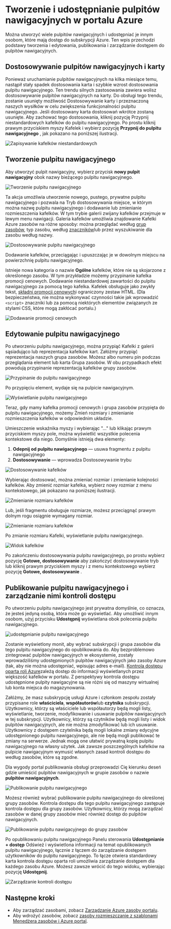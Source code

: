 <properties
   pageTitle="Azure portalu pulpity nawigacyjne | Microsoft Azure"
   description="W tym artykule wyjaśniono, jak tworzyć i edytować pulpity nawigacyjne w portalu Azure."
   services="azure-portal"
   documentationCenter=""
   authors="sewatson"
   manager="timlt"
   editor="tysonn"/>

<tags
   ms.service="multiple"
   ms.devlang="NA"
   ms.topic="article"
   ms.tgt_pltfrm="NA"
   ms.workload="na"
   ms.date="09/06/2016"
   ms.author="sewatson"/>

# <a name="creating-and-sharing-dashboards-in-the-azure-portal"></a>Tworzenie i udostępnianie pulpitów nawigacyjnych w portalu Azure

Można utworzyć wiele pulpitów nawigacyjnych i udostępniać je innym osobom, które mają dostęp do subskrypcji Azure.  Ten wpis przechodzi podstawy tworzenia i edytowania, publikowania i zarządzanie dostępem do pulpitów nawigacyjnych.

## <a name="customizing-dashboards-versus-blades"></a>Dostosowywanie pulpitów nawigacyjnych i karty

Ponieważ uruchamianie pulpitów nawigacyjnych na kilka miesiące temu, nastąpił stały spadek dostosowania karta i szybkie wzrost dostosowania pulpitu nawigacyjnego. Ten trendu silnych zastosowania zawiera wolisz dostosowywanie pulpitów nawigacyjnych na karty. Do obsługi tego trendu, zostanie usunięty możliwość Dostosowywanie karty i przeznaczoną naszych wysiłków w celu zwiększenia funkcjonalności pulpitu nawigacyjnego. Jeśli dostosowany karta dostosowań wkrótce zostaną usunięte. Aby zachować tego dostosowania, kliknij pozycję Przypnij niestandardowych kafelków do pulpitu nawigacyjnego. Po prostu kliknij prawym przyciskiem myszy Kafelek i wybierz pozycję **Przypnij do pulpitu nawigacyjnego** , jak pokazano na poniższej ilustracji.

![Zapisywanie kafelków niestandardowych](./media/azure-portal-dashboards/save-customization.png)

## <a name="create-a-dashboard"></a>Tworzenie pulpitu nawigacyjnego

Aby utworzyć pulpit nawigacyjny, wybierz przycisk **nowy pulpit nawigacyjny** obok nazwy bieżącego pulpitu nawigacyjnego.  

![Tworzenie pulpitu nawigacyjnego](./media/azure-portal-dashboards/new-dashboard.png)

Ta akcja umożliwia utworzenie nowego, pustego, prywatne pulpitu nawigacyjnego i pozwala na Tryb dostosowywania miejsce, w którym można nazwę pulpitu nawigacyjnego i dodawanie lub zmienianie rozmieszczenia kafelków.  W tym trybie galerii zwijany kafelków przejmuje w lewym menu nawigacji.  Galeria kafelków umożliwia znajdowanie Kafelki Azure zasobów na różne sposoby: można przeglądać według [grup zasobów](../azure-resource-manager/resource-group-overview.md#resource-groups), typ zasobu, według [znaczników](../resource-group-using-tags.md)lub przez wyszukiwanie dla zasobu według nazwy.  

![Dostosowywanie pulpitu nawigacyjnego](./media/azure-portal-dashboards/customize-dashboard.png)

Dodawanie kafelków, przeciągając i upuszczając je w dowolnym miejscu na powierzchnię pulpitu nawigacyjnego.

Istnieje nowa kategoria o nazwie **Ogólne** kafelków, które nie są skojarzone z określonego zasobu.  W tym przykładzie możemy przypinanie kafelka promocji cenowych.  Dodawanie niestandardowej zawartości do pulpitu nawigacyjnego za pomocą tego kafelka.  Kafelek obsługuje jako zwykły tekst, [składni promocji cenowych](https://daringfireball.net/projects/markdown/syntax)i ograniczony zestaw HTML.  (Dla bezpieczeństwa, nie można wykonywać czynności takie jak wprowadzić `<script>` znaczniki lub za pomocą niektórych elementów związanych ze stylami CSS, które mogą zakłócać portalu.) 

![Dodawanie promocji cenowych](./media/azure-portal-dashboards/add-markdown.png)

## <a name="edit-a-dashboard"></a>Edytowanie pulpitu nawigacyjnego

Po utworzeniu pulpitu nawigacyjnego, można przypiąć Kafelki z galerii sąsiadująco lub reprezentacja kafelków kart. Załóżmy przypiąć reprezentacja naszych grupa zasobów. Możesz albo numeru pin podczas przeglądania element lub karta Grupa zasobów. W obu przypadkach efekt powodują przypinanie reprezentacją kafelków grupy zasobów.

![Przypinanie do pulpitu nawigacyjnego](./media/azure-portal-dashboards/pin-to-dashboard.png)

Po przypięciu element, wydaje się na pulpicie nawigacyjnym.

![Wyświetlanie pulpitu nawigacyjnego](./media/azure-portal-dashboards/view-dashboard.png)

Teraz, gdy mamy kafelka promocji cenowych i grupa zasobów przypięta do pulpitu nawigacyjnego, możemy Zmień rozmiary i zmienianie rozmieszczenia kafelków w odpowiednim układzie.

Umieszczenie wskaźnika myszy i wybierając "..." lub klikając prawym przyciskiem myszy pole, można wyświetlić wszystkie polecenia kontekstowe dla niego. Domyślnie istnieją dwa elementy:

1. **Odepnij od pulpitu nawigacyjnego** — usuwa fragmentu z pulpitu nawigacyjnego
2.  **Dostosowywanie** — wprowadza Dostosowywanie trybu

![Dostosowywanie kafelków](./media/azure-portal-dashboards/customize-tile.png)

Wybierając dostosować, można zmieniać rozmiar i zmienianie kolejności kafelków. Aby zmienić rozmiar kafelka, wybierz nowy rozmiar z menu kontekstowego, jak pokazano na poniższej ilustracji.

![Zmienianie rozmiaru kafelków](./media/azure-portal-dashboards/resize-tile.png)

Lub, jeśli fragmentu obsługuje rozmiarze, możesz przeciągnąć prawym dolnym rogu osiągnie wymagany rozmiar.

![Zmienianie rozmiaru kafelków](./media/azure-portal-dashboards/resize-corner.png)

Po zmianie rozmiaru Kafelki, wyświetlanie pulpitu nawigacyjnego.

![Widok kafelków](./media/azure-portal-dashboards/view-tile.png)

Po zakończeniu dostosowywania pulpitu nawigacyjnego, po prostu wybierz pozycję **Gotowe, dostosowywanie** aby zakończyć dostosowywanie tryb lub kliknij prawym przyciskiem myszy i z menu kontekstowego wybierz pozycję **Gotowe, dostosowywanie** .

## <a name="publish-a-dashboard-and-manage-access-control"></a>Publikowanie pulpitu nawigacyjnego i zarządzanie nimi kontroli dostępu

Po utworzeniu pulpitu nawigacyjnego jest prywatna domyślnie, co oznacza, że jesteś jedyną osobą, która może go wyświetlać.  Aby umożliwić innym osobom, użyj przycisku **Udostępnij** wyświetlana obok polecenia pulpitu nawigacyjnego.

![udostępnianie pulpitu nawigacyjnego](./media/azure-portal-dashboards/share-dashboard.png)

Zostanie wyświetlony monit, aby wybrać subskrypcji i grupa zasobów dla tego pulpitu nawigacyjnego do opublikowania do. Aby bezproblemowo zintegrować pulpitów nawigacyjnych w ekosystemie, zostały wprowadziliśmy udostępnionych pulpitów nawigacyjnych jako zasoby Azure (tak, aby nie można udostępniać, wpisując adres e-mail).  [Kontrola dostępu oparta roli Azure](../active-directory/role-based-access-control-configure.md )zależą dostęp do informacji wyświetlanych przez większość kafelków w portalu. Z perspektywy kontrola dostępu udostępnione pulpity nawigacyjne są nie różni się od maszyny wirtualnej lub konta miejsca do magazynowania.  

Załóżmy, że masz subskrypcję usługi Azure i członkom zespołu zostały przypisane role **właściciela**, **współautorów**lub **czytnika** subskrypcji.  Użytkownicy, którzy są właściciele lub współautorzy będą mogli listy, wyświetlanie, tworzenie, modyfikowanie i usuwanie pulpitów nawigacyjnych w tej subskrypcji.  Użytkownicy, którzy są czytników będą mogli listy i widok pulpitów nawigacyjnych, ale nie można zmodyfikować lub ich usuwanie.  Użytkownicy z dostępem czytelnika będą mogli lokalne zmiany edycyjne udostępnionego pulpitu nawigacyjnego, ale nie będą mogli publikować te zmiany na serwerze.  Jednak mogą one ułatwić prywatną kopię pulpitu nawigacyjnego na własny użytek.  Jak zawsze poszczególnych kafelków na pulpicie nawigacyjnym wymusić własnych zasad kontroli dostępu do według zasobów, które są zgodne.  

Dla wygody portal publikowania obsługi przeprowadzi Cię kierunku deseń gdzie umieścić pulpitów nawigacyjnych w grupie zasobów o nazwie **pulpitów nawigacyjnych**.  

![Publikowanie pulpitu nawigacyjnego](./media/azure-portal-dashboards/publish-dashboard.png)

Możesz również wybrać publikowanie pulpitu nawigacyjnego do określonej grupy zasobów.  Kontrola dostępu dla tego pulpitu nawigacyjnego zastępuje kontrola dostępu dla grupy zasobów.  Użytkownicy, którzy mogą zarządzać zasobów w danej grupy zasobów mieć również dostęp do pulpitów nawigacyjnych.

![Publikowanie pulpitu nawigacyjnego do grupy zasobów](./media/azure-portal-dashboards/publish-to-resource-group.png)

Po opublikowaniu pulpitu nawigacyjnego Panelu sterowania **Udostępnianie + dostęp** Odśwież i wyświetlona informacji na temat opublikowanych pulpitu nawigacyjnego, łącznie z łączem do zarządzanie dostępem użytkowników do pulpitu nawigacyjnego.  To łącze otwiera standardowy karta kontrola dostępu oparta roli umożliwia zarządzanie dostępem dla każdego zasobu Azure.  Możesz zawsze wrócić do tego widoku, wybierając pozycję **Udostępnij**.

![Zarządzanie kontroli dostępu](./media/azure-portal-dashboards/manage-access.png)

## <a name="next-steps"></a>Następne kroki

- Aby zarządzać zasobami, zobacz [Zarządzanie Azure zasoby portalu](resource-group-portal.md).
- Aby wdrożyć zasobów, zobacz [zasoby rozmieszczanie z szablonami Menedżera zasobów i Azure portal](../resource-group-template-deploy-portal.md).